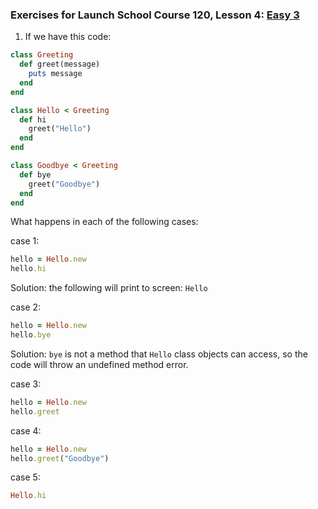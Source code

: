 ### Exercises for Launch School Course 120, Lesson 4: [Easy 3](https://launchschool.com/lessons/f1c58be0/assignments/98073b61)

1) If we have this code:
```ruby
class Greeting
  def greet(message)
    puts message
  end
end

class Hello < Greeting
  def hi
    greet("Hello")
  end
end

class Goodbye < Greeting
  def bye
    greet("Goodbye")
  end
end
```
What happens in each of the following cases:

case 1:
```ruby
hello = Hello.new
hello.hi
```
Solution: the following will print to screen: `Hello`


case 2:
```ruby
hello = Hello.new
hello.bye
```
Solution:  `bye` is not a method that `Hello` class objects can access, so the code will throw an undefined method error.

case 3:
```ruby
hello = Hello.new
hello.greet
```
case 4:
```ruby
hello = Hello.new
hello.greet("Goodbye")
```
case 5:
```ruby
Hello.hi
```


